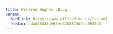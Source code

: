 ```yaml
---
title: Wilfred Hughes::Blog
params:
  feedlink: https://www.wilfred.me.uk/rss.xml
  feedid: adad68d33de6fee67b8874d24c0649b3
---
```

